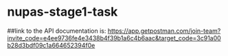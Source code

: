 # nupas-stage1-task

##link to the API documentation is:
https://app.getpostman.com/join-team?invite_code=e4ee9736fe4e3438b4f39b1a6c4b6aac&target_code=3c91a00b28d3bdf09c1a664652394f0e